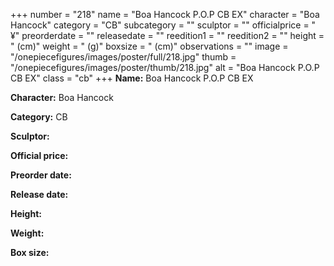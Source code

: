 +++
number = "218"
name = "Boa Hancock P.O.P CB EX"
character = "Boa Hancock"
category = "CB"
subcategory = ""
sculptor = ""
officialprice = " ¥"
preorderdate = ""
releasedate = ""
reedition1 = ""
reedition2 = ""
height = " (cm)"
weight = " (g)"
boxsize = " (cm)"
observations = ""
image = "/onepiecefigures/images/poster/full/218.jpg"
thumb = "/onepiecefigures/images/poster/thumb/218.jpg"
alt = "Boa Hancock P.O.P CB EX"
class = "cb"
+++
**Name:** Boa Hancock P.O.P CB EX

**Character:** Boa Hancock

**Category:** CB 

**Sculptor:** 

**Official price:** 

**Preorder date:** 

**Release date:** 

**Height:** 

**Weight:** 

**Box size:** 
